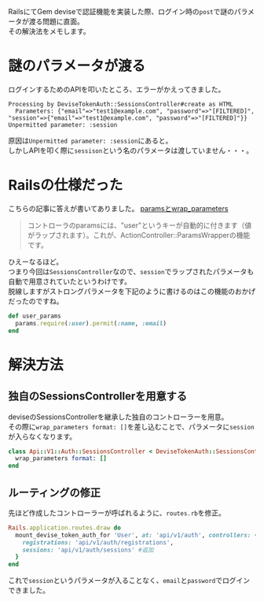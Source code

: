 RailsにてGem deviseで認証機能を実装した際、ログイン時の`post`で謎のパラメータが渡る問題に直面。  
その解決法をメモします。

# 謎のパラメータが渡る
ログインするためのAPIを叩いたところ、エラーがかえってきました。
```
Processing by DeviseTokenAuth::SessionsController#create as HTML
  Parameters: {"email"=>"test1@example.com", "password"=>"[FILTERED]", "session"=>{"email"=>"test1@example.com", "password"=>"[FILTERED]"}}
Unpermitted parameter: :session
```
原因は`Unpermitted parameter: :session`にあると。  
しかしAPIを叩く際に`sessison`という名のパラメータは渡していません・・・。

# Railsの仕様だった
こちらの記事に答えが書いてありました。
[paramsとwrap_parameters](https://qiita.com/kazutosato/items/fbaa2fc0443611c627fc)


> コントローラのparamsには、"user"というキーが自動的に付きます（値がラップされます）。これが、ActionController::ParamsWrapperの機能です。

ひえーなるほど。  
つまり今回は`SessionsController`なので、`session`でラップされたパラメータも自動で用意されていたというわけです。  
脱線しますがストロングパラメータを下記のように書けるのはこの機能のおかげだったのですね。
```ruby
def user_params
  params.require(:user).permit(:name, :email)
end
```

# 解決方法
## 独自のSessionsControllerを用意する
deviseのSessionsControllerを継承した独自のコントローラーを用意。  
その際に`wrap_parameters format: []`を差し込むことで、パラメータに`session`が入らなくなります。
```ruby
class Api::V1::Auth::SessionsController < DeviseTokenAuth::SessionsController
  wrap_parameters format: []
end
```

## ルーティングの修正
先ほど作成したコントローラーが呼ばれるように、`routes.rb`を修正。
```ruby
Rails.application.routes.draw do
  mount_devise_token_auth_for 'User', at: 'api/v1/auth', controllers: {
    registrations: 'api/v1/auth/registrations',
    sessions: 'api/v1/auth/sessions' #追加
  }
end
```

これで`session`というパラメータが入ることなく、`email`と`password`でログインできました。

